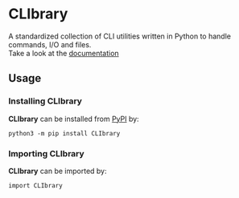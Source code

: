# CLIbrary

A standardized collection of CLI utilities written in Python to handle commands, I/O and files.  
Take a look at the [documentation](https://github.com/diantonioandrea/CLIbrary/blob/main/docs.md)

## Usage

### Installing CLIbrary

**CLIbrary** can be installed from [PyPI](https://pypi.org) by:

	python3 -m pip install CLIbrary

### Importing CLIbrary

**CLIbrary** can be imported by:

	import CLIbrary
